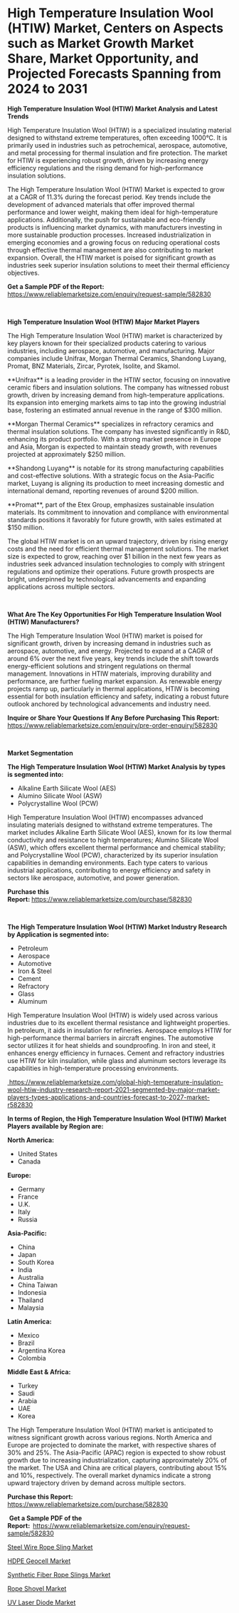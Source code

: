 <p><h1>High Temperature Insulation Wool (HTIW) Market, Centers on Aspects such as Market Growth Market Share, Market Opportunity, and Projected Forecasts Spanning from 2024 to 2031</h1></p><p><strong>High Temperature Insulation Wool (HTIW) Market Analysis and Latest Trends</strong></p>
<p><p>High Temperature Insulation Wool (HTIW) is a specialized insulating material designed to withstand extreme temperatures, often exceeding 1000°C. It is primarily used in industries such as petrochemical, aerospace, automotive, and metal processing for thermal insulation and fire protection. The market for HTIW is experiencing robust growth, driven by increasing energy efficiency regulations and the rising demand for high-performance insulation solutions.</p><p>The High Temperature Insulation Wool (HTIW) Market is expected to grow at a CAGR of 11.3% during the forecast period. Key trends include the development of advanced materials that offer improved thermal performance and lower weight, making them ideal for high-temperature applications. Additionally, the push for sustainable and eco-friendly products is influencing market dynamics, with manufacturers investing in more sustainable production processes. Increased industrialization in emerging economies and a growing focus on reducing operational costs through effective thermal management are also contributing to market expansion. Overall, the HTIW market is poised for significant growth as industries seek superior insulation solutions to meet their thermal efficiency objectives.</p></p>
<p><strong>Get a Sample PDF of the Report:&nbsp;</strong> <a href="https://www.reliablemarketsize.com/enquiry/request-sample/582830?utm_campaign=1897&utm_medium=2&utm_source=Github&utm_content=ia&utm_term=27122024&utm_id=high-temperature-insulation-wool-htiw">https://www.reliablemarketsize.com/enquiry/request-sample/582830</a></p>
<p>&nbsp;</p>
<p><strong>High Temperature Insulation Wool (HTIW) Major Market Players</strong></p>
<p><p>The High Temperature Insulation Wool (HTIW) market is characterized by key players known for their specialized products catering to various industries, including aerospace, automotive, and manufacturing. Major companies include Unifrax, Morgan Thermal Ceramics, Shandong Luyang, Promat, BNZ Materials, Zircar, Pyrotek, Isolite, and Skamol.</p><p>**Unifrax** is a leading provider in the HTIW sector, focusing on innovative ceramic fibers and insulation solutions. The company has witnessed robust growth, driven by increasing demand from high-temperature applications. Its expansion into emerging markets aims to tap into the growing industrial base, fostering an estimated annual revenue in the range of $300 million.</p><p>**Morgan Thermal Ceramics** specializes in refractory ceramics and thermal insulation solutions. The company has invested significantly in R&D, enhancing its product portfolio. With a strong market presence in Europe and Asia, Morgan is expected to maintain steady growth, with revenues projected at approximately $250 million.</p><p>**Shandong Luyang** is notable for its strong manufacturing capabilities and cost-effective solutions. With a strategic focus on the Asia-Pacific market, Luyang is aligning its production to meet increasing domestic and international demand, reporting revenues of around $200 million.</p><p>**Promat**, part of the Etex Group, emphasizes sustainable insulation materials. Its commitment to innovation and compliance with environmental standards positions it favorably for future growth, with sales estimated at $150 million.</p><p>The global HTIW market is on an upward trajectory, driven by rising energy costs and the need for efficient thermal management solutions. The market size is expected to grow, reaching over $1 billion in the next few years as industries seek advanced insulation technologies to comply with stringent regulations and optimize their operations. Future growth prospects are bright, underpinned by technological advancements and expanding applications across multiple sectors.</p></p>
<p>&nbsp;</p>
<p><strong>What Are The Key Opportunities For High Temperature Insulation Wool (HTIW) Manufacturers?</strong></p>
<p><p>The High Temperature Insulation Wool (HTIW) market is poised for significant growth, driven by increasing demand in industries such as aerospace, automotive, and energy. Projected to expand at a CAGR of around 6% over the next five years, key trends include the shift towards energy-efficient solutions and stringent regulations on thermal management. Innovations in HTIW materials, improving durability and performance, are further fueling market expansion. As renewable energy projects ramp up, particularly in thermal applications, HTIW is becoming essential for both insulation efficiency and safety, indicating a robust future outlook anchored by technological advancements and industry need.</p></p>
<p><strong>Inquire or Share Your Questions If Any Before Purchasing This Report:</strong> <a href="https://www.reliablemarketsize.com/enquiry/pre-order-enquiry/582830?utm_campaign=1897&utm_medium=2&utm_source=Github&utm_content=ia&utm_term=27122024&utm_id=high-temperature-insulation-wool-htiw">https://www.reliablemarketsize.com/enquiry/pre-order-enquiry/582830</a></p>
<p>&nbsp;</p>
<p><strong>Market Segmentation</strong></p>
<p><strong>The High Temperature Insulation Wool (HTIW) Market Analysis by types is segmented into:</strong></p>
<p><ul><li>Alkaline Earth Silicate Wool (AES)</li><li>Alumino Silicate Wool (ASW)</li><li>Polycrystalline Wool (PCW)</li></ul></p>
<p><p>High Temperature Insulation Wool (HTIW) encompasses advanced insulating materials designed to withstand extreme temperatures. The market includes Alkaline Earth Silicate Wool (AES), known for its low thermal conductivity and resistance to high temperatures; Alumino Silicate Wool (ASW), which offers excellent thermal performance and chemical stability; and Polycrystalline Wool (PCW), characterized by its superior insulation capabilities in demanding environments. Each type caters to various industrial applications, contributing to energy efficiency and safety in sectors like aerospace, automotive, and power generation.</p></p>
<p><strong>Purchase this Report:&nbsp;</strong><a href="https://www.reliablemarketsize.com/purchase/582830?utm_campaign=1897&utm_medium=2&utm_source=Github&utm_content=ia&utm_term=27122024&utm_id=high-temperature-insulation-wool-htiw">https://www.reliablemarketsize.com/purchase/582830</a></p>
<p>&nbsp;</p>
<p><strong>The High Temperature Insulation Wool (HTIW) Market Industry Research by Application is segmented into:</strong></p>
<p><ul><li>Petroleum</li><li>Aerospace</li><li>Automotive</li><li>Iron & Steel</li><li>Cement</li><li>Refractory</li><li>Glass</li><li>Aluminum</li></ul></p>
<p><p>High Temperature Insulation Wool (HTIW) is widely used across various industries due to its excellent thermal resistance and lightweight properties. In petroleum, it aids in insulation for refineries. Aerospace employs HTIW for high-performance thermal barriers in aircraft engines. The automotive sector utilizes it for heat shields and soundproofing. In iron and steel, it enhances energy efficiency in furnaces. Cement and refractory industries use HTIW for kiln insulation, while glass and aluminum sectors leverage its capabilities in high-temperature processing environments.</p></p>
<p><a href="https://www.reliablemarketsize.com/global-high-temperature-insulation-wool-htiw-industry-research-report-2021-segmented-by-major-market-players-types-applications-and-countries-forecast-to-2027-market-r582830?utm_campaign=1897&utm_medium=2&utm_source=Github&utm_content=ia&utm_term=27122024&utm_id=high-temperature-insulation-wool-htiw">&nbsp;https://www.reliablemarketsize.com/global-high-temperature-insulation-wool-htiw-industry-research-report-2021-segmented-by-major-market-players-types-applications-and-countries-forecast-to-2027-market-r582830</a></p>
<p><strong>In terms of Region, the High Temperature Insulation Wool (HTIW) Market Players available by Region are:</strong></p>
<p>
    <p> <strong> North America: </strong>
        <ul>
            <li>United States</li>
            <li>Canada</li>
        </ul>
        </p> 
    <p> <strong> Europe: </strong>
        <ul>
            <li>Germany</li>
            <li>France</li>
            <li>U.K.</li>
            <li>Italy</li>
            <li>Russia</li>
        </ul>
        </p> 
    <p> <strong> Asia-Pacific: </strong>
        <ul>
            <li>China</li>
            <li>Japan</li>
            <li>South Korea</li>
            <li>India</li>
            <li>Australia</li>
            <li>China Taiwan</li>
            <li>Indonesia</li>
            <li>Thailand</li>
            <li>Malaysia</li>
        </ul>
        </p> 
    <p> <strong> Latin America: </strong>
        <ul>
            <li>Mexico</li>
            <li>Brazil</li>
            <li>Argentina Korea</li>
            <li>Colombia</li>
        </ul>
        </p> 
    <p> <strong> Middle East & Africa: </strong>
        <ul>
            <li>Turkey</li>
            <li>Saudi</li>
            <li>Arabia</li>
            <li>UAE</li>
            <li>Korea</li>
        </ul>
    </p>
    </p>
<p><p>The High Temperature Insulation Wool (HTIW) market is anticipated to witness significant growth across various regions. North America and Europe are projected to dominate the market, with respective shares of 30% and 25%. The Asia-Pacific (APAC) region is expected to show robust growth due to increasing industrialization, capturing approximately 20% of the market. The USA and China are critical players, contributing about 15% and 10%, respectively. The overall market dynamics indicate a strong upward trajectory driven by demand across multiple sectors.</p></p>
<p><strong>Purchase this Report: </strong><a href="https://www.reliablemarketsize.com/purchase/582830?utm_campaign=1897&utm_medium=2&utm_source=Github&utm_content=ia&utm_term=27122024&utm_id=high-temperature-insulation-wool-htiw">https://www.reliablemarketsize.com/purchase/582830</a></p>
<p>&nbsp;<strong>Get a Sample PDF of the Report:&nbsp;&nbsp;</strong><a href="https://www.reliablemarketsize.com/enquiry/request-sample/582830?utm_campaign=1897&utm_medium=2&utm_source=Github&utm_content=ia&utm_term=27122024&utm_id=high-temperature-insulation-wool-htiw">https://www.reliablemarketsize.com/enquiry/request-sample/582830</a></p>
<p><strong></strong></p>
<p><p><a href="https://www.linkedin.com/pulse/market-size-trends-steel-wire-rope-sling-137-cagr-expected-gxpqe?utm_campaign=1897&utm_medium=2&utm_source=Github&utm_content=ia&utm_term=27122024&utm_id=high-temperature-insulation-wool-htiw">Steel Wire Rope Sling Market</a></p><p><a href="https://www.linkedin.com/pulse/comprehensive-report-hdpe-geocell-market-2024-2031-dynamics-yuqmf?utm_campaign=1897&utm_medium=2&utm_source=Github&utm_content=ia&utm_term=27122024&utm_id=high-temperature-insulation-wool-htiw">HDPE Geocell Market</a></p><p><a href="https://www.linkedin.com/pulse/late-mark-research-ceirf?utm_campaign=1897&utm_medium=2&utm_source=Github&utm_content=ia&utm_term=27122024&utm_id=high-temperature-insulation-wool-htiw">Synthetic Fiber Rope Slings Market</a></p><p><a href="https://www.linkedin.com/pulse/rope-shovel-market-surge-63-cagr-growth-2031-sales-employment-i9wke?utm_campaign=1897&utm_medium=2&utm_source=Github&utm_content=ia&utm_term=27122024&utm_id=high-temperature-insulation-wool-htiw">Rope Shovel Market</a></p><p><a href="https://www.linkedin.com/pulse/comprehensive-uv-laser-diode-market-outlook-size-share-revenue-tlmse?utm_campaign=1897&utm_medium=2&utm_source=Github&utm_content=ia&utm_term=27122024&utm_id=high-temperature-insulation-wool-htiw">UV Laser Diode Market</a></p></p>